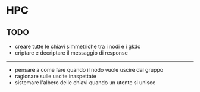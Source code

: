 # HPC



TODO
------------------------------

- creare tutte le chiavi simmetriche tra i nodi e i gkdc
- criptare e decriptare il messaggio di response
-------
- pensare a come fare quando il nodo vuole uscire dal gruppo
- ragionare sulle uscite inaspettate
- sistemare l'albero delle chiavi quando un utente si unisce



